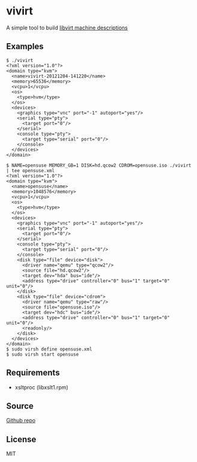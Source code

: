# vivirt

A simple tool to build
[libvirt machine descriptions](http://libvirt.org/formatdomain.html)

## Examples

    $ ./vivirt
    <?xml version="1.0"?>
    <domain type="kvm">
      <name>vivirt-20121204-141220</name>
      <memory>65536</memory>
      <vcpu>1</vcpu>
      <os>
        <type>hvm</type>
      </os>
      <devices>
        <graphics type="vnc" port="-1" autoport="yes"/>
        <serial type="pty">
          <target port="0"/>
        </serial>
        <console type="pty">
          <target type="serial" port="0"/>
        </console>
      </devices>
    </domain>

    $ NAME=opensuse MEMORY_GB=1 DISK=hd.qcow2 CDROM=opensuse.iso ./vivirt | tee opensuse.xml
    <?xml version="1.0"?>
    <domain type="kvm">
      <name>opensuse</name>
      <memory>1048576</memory>
      <vcpu>1</vcpu>
      <os>
        <type>hvm</type>
      </os>
      <devices>
        <graphics type="vnc" port="-1" autoport="yes"/>
        <serial type="pty">
          <target port="0"/>
        </serial>
        <console type="pty">
          <target type="serial" port="0"/>
        </console>
        <disk type="file" device="disk">
          <driver name="qemu" type="qcow2"/>
          <source file="hd.qcow2"/>
          <target dev="hda" bus="ide"/>
          <address type="drive" controller="0" bus="1" target="0" unit="0"/>
        </disk>
        <disk type="file" device="cdrom">
          <driver name="qemu" type="raw"/>
          <source file="opensuse.iso"/>
          <target dev="hdc" bus="ide"/>
          <address type="drive" controller="0" bus="1" target="0" unit="0"/>
          <readonly/>
        </disk>
      </devices>
    </domain>
    $ sudo virsh define opensuse.xml
    $ sudo virsh start opensuse


## Requirements

- xsltproc (libxslt1.rpm)

## Source

[Github repo](https://github.com/mvidner/github)

## License

MIT
